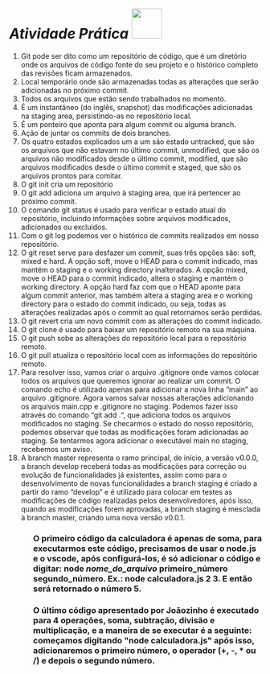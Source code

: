 # **_Atividade Prática_** <img src="https://github.com/user-attachments/assets/03fd1085-ff9d-47f4-b58e-f0b47ce8bb03" width="60" />
<ol>
<li>Git pode ser dito como um repositório de código, que é um diretório onde os arquivos de código fonte do seu projeto e o histórico completo das revisões ficam armazenados.</li>
<li>Local temporário onde são armazenadas todas as alterações que serão adicionadas no próximo commit.</li>
<li>Todos os arquivos que estão sendo trabalhados no momento.</li>
<li>É um instantâneo (do inglês, snapshot) das modificações adicionadas na staging area, persistindo-as no repositório local.</li>
<li>É um ponteiro que aponta para algum commit ou alguma branch.</li>
<li>Ação de juntar os commits de dois branches.</li>
<li>Os quatro estados explicados um a um são estado untracked, que são os arquivos que não estavam no último commit, unmodified, que são os arquivos não modificados desde o último commit, modified, que são arquivos modificados desde o último commit e staged, que são os arquivos prontos para comitar.</li>
<li>O git init cria um repositório</li>
<li>O git add adiciona um arquivo à staging area, que irá pertencer ao próximo commit.</li>
<li>O comando git status é usado para verificar o estado atual do repositório, incluindo informações sobre arquivos modificados, adicionados ou excluídos.</li>
<li>Com o git log podemos ver o histórico de commits realizados em nosso repositório.</li>
<li>O git reset serve para desfazer um commit, suas três opções são: soft, mixed e hard. A opção soft, move o HEAD para o commit indicado, mas mantém o staging e o working directory inalterados. A opção mixed, move o HEAD para o commit indicado, altera o staging e mantém o working directory. A opção hard faz com que o HEAD aponte para algum commit anterior, mas também altera a staging area e o working directory para o estado do commit indicado, ou seja, todas as alterações realizadas após o commit ao qual retornamos serão perdidas.</li>
<li>O git revert cria um novo commit com as alterações do commit indicado.</li>
<li>O git clone é usado para baixar um repositório remoto na sua máquina.</li>
<li>O git push sobe as alterações do repositório local para o repositório remoto.</li>
<li>O git pull atualiza o repositório local com as informações do repositório remoto.</li>
<li>Para resolver isso, vamos criar o arquivo .gitignore onde vamos colocar todos os arquivos que queremos ignorar ao realizar um commit. O comando echo é utilizado apenas para adicionar a nova linha “main” ao arquivo .gitignore. Agora vamos salvar nossas alterações adicionando os arquivos main.cpp e .gitignore no staging. Podemos fazer isso através do comando “git add .“, que adiciona todos os arquivos modificados no staging. Se checarmos o estado do nosso repositório, podemos observar que todas as modificações foram adicionadas ao staging. Se tentarmos agora adicionar o executável main no staging, recebemos um aviso.</li> 
<li>A branch master representa o ramo principal, de início, a versão v0.0.0, a branch develop receberá todas as modificações para correção ou evolução de funcionalidades já existentes, assim como para o desenvolvimento de novas funcionalidades a branch staging é criado a partir do ramo “develop” e é utilizado para colocar em testes as modificações de código realizadas pelos desenvolvedores, após isso, quando as modificações forem aprovadas, a branch staging é mesclada à branch master, criando uma nova versão v0.0.1.</li>
<ol>
<h3>O primeiro código da calculadora é apenas de soma, para executarmos este código, precisamos de usar o node.js e o vscode, após configurá-los, é só adicionar o código e digitar: node <i>nome_do_arquivo</i> primeiro_número segundo_número. Ex.: node calculadora.js 2 3. E então será retornado o número 5.</h3>
<h3>O último código apresentado por Joãozinho é executado para 4 operações, soma, subtração, divisão e multiplicação, e a maneira de se executar é a seguinte: começamos digitando "node calculadora.js" após isso, adicionaremos o primeiro número, o operador (+, -, * ou /) e depois o segundo número.</h3>
